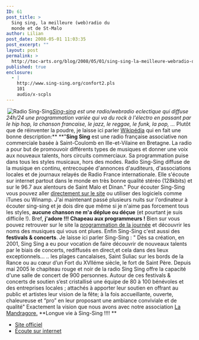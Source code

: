```yaml
---
ID: 61
post_title: >
  Sing sing, la meilleure (web)radio du
  monde et de St-Malo
author: Lilian
post_date: 2008-05-01 11:03:35
post_excerpt: ""
layout: post
permalink: >
  http://toc-arts.org/blog/2008/05/01/sing-sing-la-meilleure-webradio-du-monde-et-de-st-malo/
published: true
enclosure:
  - |
    http://www.sing-sing.org/confort2.pls
    101
    audio/x-scpls
---
```

<img class="alignleft" style="float: left;" src="http://toc-arts.org/blog/wp-content/uploads/2008/04/radio_sing_sing_logo.gif" alt="Radio Sing-Sing" align="right" />*[Sing-sing][1] est une radio/webradio eclectique qui diffuse 24h/24 une programmation variée qui va du rock à l'électro en passant par le hip hop, la chanson francaise, le jazz, le reggae, le funk, la pop, ...* Plutôt que de réinventer la poudre, je laisse ici parler [Wikipédia][2] qui en fait une bonne description:** **"**Sing Sing** est une radio française associative non commerciale basée à Saint-Coulomb en Ille-et-Vilaine en <span class="mw-redirect">Bretagne</span>. La radio a pour but de promouvoir différents types de musiques et donner une voix aux nouveaux talents, hors circuits commerciaux. Sa programmation puise dans tous les styles musicaux, hors des modes. Radio Sing-Sing diffuse de la musique en continu, entrecoupée d'annonces d'auditeurs, d'associations locales et de journaux relayés de Radio France internationale. Elle s'écoute sur internet partout dans le monde en très bonne qualité stéréo (128kbits) et sur le 96.7 aux alentours de Saint Malo et Dinan." Pour écouter Sing-Sing vous pouvez aller [directement sur le site][3] ou utiliser des logiciels comme iTunes ou Winamp. J'ai maintenant passé plusieurs nuits sur l'ordinateur à écouter sing-sing et je dois dire que même si je n'aime pas forcement tous les styles, **aucune chanson ne m'a déplue ou déçue** (et pourtant je suis difficile !). Bref, **j'adore !!!** **Chapeau aux programmeurs !** Bien sur vous pouvez retrouver sur le site la [programmation][4][ de la journée][4] et découvrir les noms des musiques qui vous ont plues. Enfin Sing-Sing c'est aussi des **festivals & concerts**. Je laisse ici parler Sing-Sing : " Dès sa création, en 2001, Sing Sing a eu pour vocation de faire découvrir de nouveaux talents par le biais de concerts, rediffusés en direct,et cela dans des lieux exceptionnels... .. les plages cancalaises, Saint Suliac sur les bords de la Rance ou au cœur d’un Fort du XVIIéme siècle, le fort de Saint Père. Depuis mai 2005 le chapiteau rouge et noir de la radio Sing Sing offre la capacité d'une salle de concert de 900 personnes. Autour de ces festivals & concerts de soutien s’est cristallisé une équipe de 80 à 100 bénévoles et des entreprises locales ; attachés à apporter leur soutien en offrant au public et artistes leur vision de la fête; à la fois accueillante, ouverte, chaleureuse et “pro” en leur proposant une ambiance conviviale et de qualité" Exactement la vision que nous avons avec notre association [La Mandragore.][5] **Longue vie à Sing-Sing !!!! ** 
*   <a class="external text" title="http://www.sing-sing.org" rel="nofollow" href="http://www.sing-sing.org/">Site officiel</a>
*   <a class="external text" title="http://www.sing-sing.org/confort2.pls" rel="nofollow" href="http://www.sing-sing.org/confort2.pls">Écoute sur internet</a>

 [1]: http://www.sing-sing.org
 [2]: http://fr.wikipedia.org/wiki/Sing_Sing_(radio)
 [3]: http://www.sing-sing.org/confort2.pls
 [4]: http://www.sing-sing.org/programmation/
 [5]: http://www.myspace.com/mandragore32